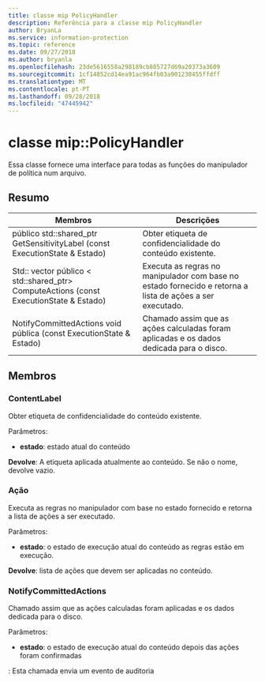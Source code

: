 ```yaml
---
title: classe mip PolicyHandler
description: Referência para a classe mip PolicyHandler
author: BryanLa
ms.service: information-protection
ms.topic: reference
ms.date: 09/27/2018
ms.author: bryanla
ms.openlocfilehash: 23de5616558a298189cb885727d69a20373a3609
ms.sourcegitcommit: 1cf14852cd14ea91ac964fb03a901238455ffdff
ms.translationtype: MT
ms.contentlocale: pt-PT
ms.lasthandoff: 09/28/2018
ms.locfileid: "47445942"
---
```

# <a name="class-mippolicyhandler"></a>classe mip::PolicyHandler 
Essa classe fornece uma interface para todas as funções do manipulador de política num arquivo.
  
## <a name="summary"></a>Resumo
 Membros                        | Descrições                                
--------------------------------|---------------------------------------------
público std::shared_ptr<ContentLabel> GetSensitivityLabel (const ExecutionState & Estado)  |  Obter etiqueta de confidencialidade do conteúdo existente.
Std:: vector público < std::shared_ptr<Action>> ComputeActions (const ExecutionState & Estado)  |  Executa as regras no manipulador com base no estado fornecido e retorna a lista de ações a ser executado.
 NotifyCommittedActions void pública (const ExecutionState & Estado)  |  Chamado assim que as ações calculadas foram aplicadas e os dados dedicada para o disco.
  
## <a name="members"></a>Membros
  
### <a name="contentlabel"></a>ContentLabel
Obter etiqueta de confidencialidade do conteúdo existente.

Parâmetros:  
* **estado**: estado atual do conteúdo 



  
**Devolve**: A etiqueta aplicada atualmente ao conteúdo. Se não o nome, devolve vazio.
  
### <a name="action"></a>Ação
Executa as regras no manipulador com base no estado fornecido e retorna a lista de ações a ser executado.

Parâmetros:  
* **estado**: o estado de execução atual do conteúdo as regras estão em execução. 



  
**Devolve**: lista de ações que devem ser aplicadas no conteúdo.
  
### <a name="notifycommittedactions"></a>NotifyCommittedActions
Chamado assim que as ações calculadas foram aplicadas e os dados dedicada para o disco.

Parâmetros:  
* **estado**: o estado de execução atual do conteúdo depois das ações foram confirmadas 


: Esta chamada envia um evento de auditoria
